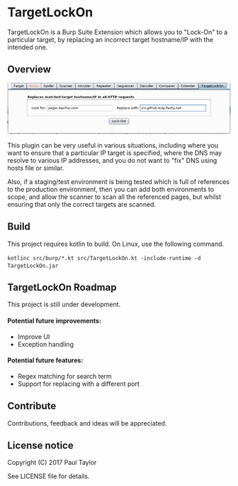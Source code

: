 # TargetLockOn
TargetLockOn is a Burp Suite Extension which allows you to "Lock-On" to a particular target, by replacing an incorrect target hostname/IP with the intended one.

## Overview

![TargetLockOn screenshot](https://github.com/bao7uo/TargetLockOn/raw/master/images/title_screenshot.png)

This plugin can be very useful in various situations, including where you want to ensure that a particular IP target is specified, where the DNS may resolve to various IP addresses, and you do not want to "fix" DNS using hosts file or similar.

Also, if a staging/test environment is being tested which is full of references to the production environment, then you can add both environments to scope, and allow the scanner to scan all the referenced pages, but whilst ensuring that only the correct targets are scanned.

## Build

This project requires kotlin to build. On Linux, use the following command.

`kotlinc src/burp/*.kt src/TargetLockOn.kt -include-runtime -d TargetLockOn.jar`

## TargetLockOn Roadmap

This project is still under development.

#### Potential future improvements:
- Improve UI
- Exception handling

#### Potential future features:
- Regex matching for search term
- Support for replacing with a different port

## Contribute
Contributions, feedback and ideas will be appreciated.

## License notice

Copyright (C) 2017 Paul Taylor

See LICENSE file for details.
